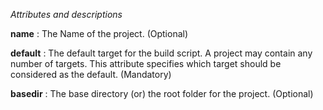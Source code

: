*Attributes and descriptions*

**name** : The Name of the project. (Optional)

**default** : The default target for the build script. A project may contain any number of targets. This attribute specifies which target should be considered as the default. (Mandatory)

**basedir** : The base directory (or) the root folder for the project. (Optional)